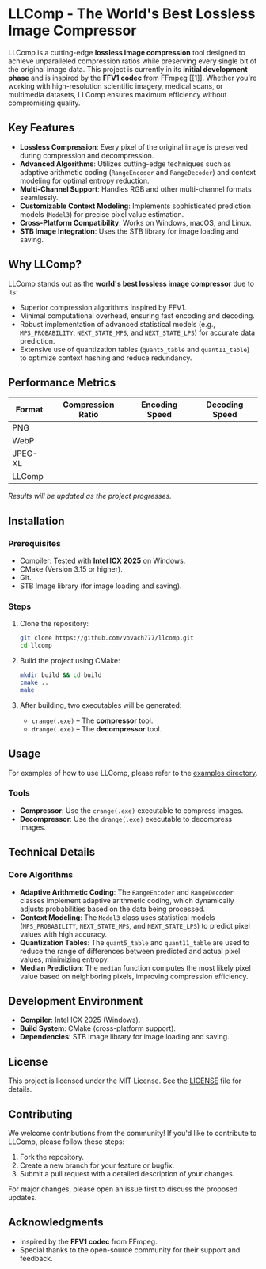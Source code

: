 # LLComp - The World's Best Lossless Image Compressor

LLComp is a cutting-edge **lossless image compression** tool designed to achieve unparalleled compression ratios while preserving every single bit of the original image data. This project is currently in its **initial development phase** and is inspired by the **FFV1 codec** from FFmpeg [[1]]. Whether you're working with high-resolution scientific imagery, medical scans, or multimedia datasets, LLComp ensures maximum efficiency without compromising quality.

## Key Features

- **Lossless Compression**: Every pixel of the original image is preserved during compression and decompression.
- **Advanced Algorithms**: Utilizes cutting-edge techniques such as adaptive arithmetic coding (`RangeEncoder` and `RangeDecoder`) and context modeling for optimal entropy reduction.
- **Multi-Channel Support**: Handles RGB and other multi-channel formats seamlessly.
- **Customizable Context Modeling**: Implements sophisticated prediction models (`Model3`) for precise pixel value estimation.
- **Cross-Platform Compatibility**: Works on Windows, macOS, and Linux.
- **STB Image Integration**: Uses the STB library for image loading and saving.

## Why LLComp?

LLComp stands out as the **world's best lossless image compressor** due to its:
- Superior compression algorithms inspired by FFV1.
- Minimal computational overhead, ensuring fast encoding and decoding.
- Robust implementation of advanced statistical models (e.g., `MPS_PROBABILITY`, `NEXT_STATE_MPS`, and `NEXT_STATE_LPS`) for accurate data prediction.
- Extensive use of quantization tables (`quant5_table` and `quant11_table`) to optimize context hashing and reduce redundancy.

## Performance Metrics

| Format      | Compression Ratio | Encoding Speed | Decoding Speed |
|-------------|-------------------|----------------|----------------|
| PNG         |                   |                |                |
| WebP        |                   |                |                |
| JPEG-XL     |                   |                |                |
| LLComp      |                   |                |                |

*Results will be updated as the project progresses.*

## Installation

### Prerequisites

- Compiler: Tested with **Intel ICX 2025** on Windows.
- CMake (Version 3.15 or higher).
- Git.
- STB Image library (for image loading and saving).

### Steps

1. Clone the repository:
   ```bash
   git clone https://github.com/vovach777/llcomp.git
   cd llcomp
   ```

2. Build the project using CMake:
   ```bash
   mkdir build && cd build
   cmake ..
   make
   ```

3. After building, two executables will be generated:
   - `crange(.exe)` – The **compressor** tool.
   - `drange(.exe)` – The **decompressor** tool.

## Usage

For examples of how to use LLComp, please refer to the [examples directory](examples/).

### Tools

- **Compressor**: Use the `crange(.exe)` executable to compress images.
- **Decompressor**: Use the `drange(.exe)` executable to decompress images.

## Technical Details

### Core Algorithms

- **Adaptive Arithmetic Coding**: The `RangeEncoder` and `RangeDecoder` classes implement adaptive arithmetic coding, which dynamically adjusts probabilities based on the data being processed.
- **Context Modeling**: The `Model3` class uses statistical models (`MPS_PROBABILITY`, `NEXT_STATE_MPS`, and `NEXT_STATE_LPS`) to predict pixel values with high accuracy.
- **Quantization Tables**: The `quant5_table` and `quant11_table` are used to reduce the range of differences between predicted and actual pixel values, minimizing entropy.
- **Median Prediction**: The `median` function computes the most likely pixel value based on neighboring pixels, improving compression efficiency.

## Development Environment

- **Compiler**: Intel ICX 2025 (Windows).
- **Build System**: CMake (cross-platform support).
- **Dependencies**: STB Image library for image loading and saving.

## License

This project is licensed under the MIT License. See the [LICENSE](LICENSE) file for details.

## Contributing

We welcome contributions from the community! If you'd like to contribute to LLComp, please follow these steps:

1. Fork the repository.
2. Create a new branch for your feature or bugfix.
3. Submit a pull request with a detailed description of your changes.

For major changes, please open an issue first to discuss the proposed updates.

## Acknowledgments

- Inspired by the **FFV1 codec** from FFmpeg.
- Special thanks to the open-source community for their support and feedback.
